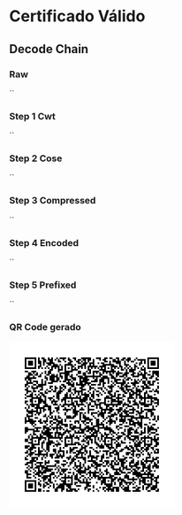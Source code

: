 # Certificado Válido

## Decode Chain

### Raw

``

### Step 1 Cwt

``

### Step 2 Cose

``

### Step 3 Compressed

``

### Step 4 Encoded

``

### Step 5 Prefixed

``

### QR Code gerado

![alt text](qr.png "3 - QR Code")